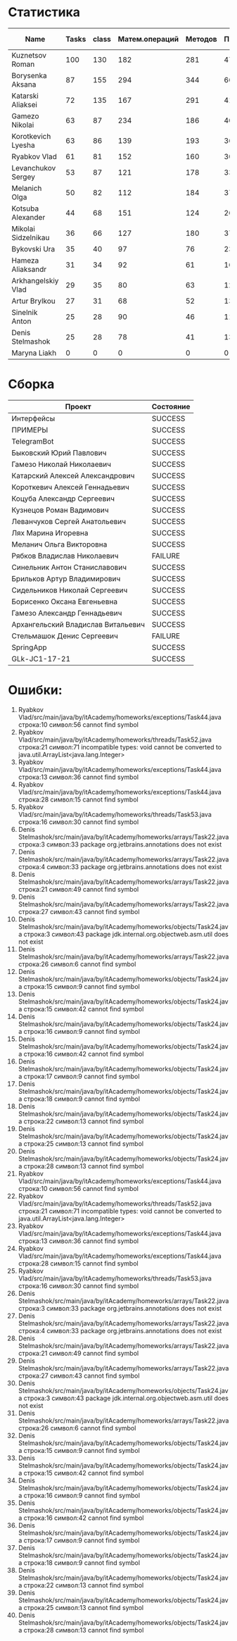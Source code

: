 # Статистика

| Name | Tasks | class | Матем.операций | Методов | Присваиваний | анон.класов | внутр.класов | констант | логирование | лямбды | переменных | перхватов исключений | приват. методов | приват. полей | сравнений | циклов |
| --- | --- | --- | --- | --- | --- | --- | --- | --- | --- | --- | --- | --- | --- | --- | --- | --- |
| Kuznetsov Roman | 100 | 130 | 182 | 281 | 477 | 5 | 1 | 10 | 0 | 5 | 369 | 27 | 13 | 47 | 32 | 91 |
| Borysenka Aksana | 87 | 155 | 294 | 344 | 660 | 0 | 2 | 11 | 0 | 7 | 557 | 33 | 10 | 55 | 109 | 101 |
| Katarski Aliaksei | 72 | 135 | 167 | 291 | 418 | 0 | 1 | 5 | 0 | 0 | 349 | 17 | 15 | 66 | 32 | 72 |
| Gamezo Nikolai | 63 | 87 | 234 | 186 | 407 | 0 | 4 | 0 | 0 | 1 | 324 | 15 | 0 | 35 | 41 | 77 |
| Korotkevich Lyesha | 63 | 86 | 139 | 193 | 368 | 0 | 0 | 6 | 0 | 0 | 286 | 20 | 6 | 37 | 23 | 78 |
| Ryabkov Vlad | 61 | 81 | 152 | 160 | 303 | 0 | 3 | 0 | 0 | 0 | 263 | 4 | 2 | 36 | 64 | 35 |
| Levanchukov Sergey | 53 | 87 | 121 | 178 | 335 | 0 | 1 | 4 | 0 | 0 | 271 | 5 | 9 | 38 | 22 | 60 |
| Melanich Olga | 50 | 82 | 112 | 184 | 374 | 0 | 0 | 4 | 0 | 0 | 309 | 3 | 1 | 19 | 54 | 46 |
| Kotsuba Alexander | 44 | 68 | 151 | 124 | 269 | 0 | 0 | 4 | 0 | 1 | 208 | 4 | 5 | 7 | 29 | 46 |
| Mikolai Sidzelnikau | 36 | 66 | 127 | 180 | 373 | 0 | 0 | 20 | 8 | 0 | 282 | 4 | 11 | 31 | 56 | 43 |
| Bykovski Ura | 35 | 40 | 97 | 76 | 234 | 0 | 0 | 0 | 0 | 0 | 150 | 0 | 0 | 3 | 34 | 48 |
| Hameza Aliaksandr | 31 | 34 | 92 | 61 | 166 | 0 | 0 | 0 | 0 | 0 | 124 | 0 | 0 | 0 | 19 | 32 |
| Arkhangelskiy Vlad | 29 | 35 | 80 | 63 | 126 | 0 | 1 | 10 | 0 | 0 | 109 | 0 | 1 | 6 | 11 | 20 |
| Artur Brylkou | 27 | 31 | 68 | 52 | 135 | 0 | 0 | 0 | 0 | 0 | 99 | 0 | 2 | 0 | 37 | 23 |
| Sinelnik Anton | 25 | 28 | 90 | 46 | 114 | 0 | 0 | 0 | 0 | 0 | 83 | 0 | 2 | 3 | 39 | 23 |
| Denis Stelmashok | 25 | 28 | 78 | 41 | 131 | 0 | 0 | 0 | 0 | 0 | 109 | 0 | 0 | 0 | 11 | 21 |
| Maryna Liakh | 0 | 0 | 0 | 0 | 0 | 0 | 0 | 0 | 0 | 0 | 0 | 0 | 0 | 0 | 0 | 0 |


# Сборка

| Проект | Состояние |
| --- | --- |
| Интерфейсы  | SUCCESS |
| ПРИМЕРЫ  | SUCCESS |
| TelegramBot  | SUCCESS |
| Быковский Юрий Павлович  | SUCCESS |
| Гамезо Николай Николаевич  | SUCCESS |
| Катарский Алексей Александрович  | SUCCESS |
| Короткевич Алексей Геннадьевич  | SUCCESS |
| Коцуба Александр Сергеевич  | SUCCESS |
| Кузнецов Роман Вадимович  | SUCCESS |
| Леванчуков Сергей Анатольевич  | SUCCESS |
| Лях Марина Игоревна  | SUCCESS |
| Меланич Ольга Викторовна  | SUCCESS |
| Рябков Владислав Николаевич  | FAILURE |
| Синельник Антон Станиславович  | SUCCESS |
| Брильков Артур Владимирович  | SUCCESS |
| Сидельников Николай Сергеевич  | SUCCESS |
| Борисенко Оксана Евгеньевна  | SUCCESS |
| Гамезо Александр Геннадьевич  | SUCCESS |
| Архангельский Владислав Витальевич  | SUCCESS |
| Стельмашок Денис Сергеевич  | FAILURE |
| SpringApp  | SUCCESS |
| GLk-JC1-17-21  | SUCCESS |


# Ошибки:

1. Ryabkov Vlad/src/main/java/by/itAcademy/homeworks/exceptions/Task44.java строка:10 символ:56 cannot find symbol
1. Ryabkov Vlad/src/main/java/by/itAcademy/homeworks/threads/Task52.java строка:21 символ:71 incompatible types: void cannot be converted to java.util.ArrayList<java.lang.Integer>
1. Ryabkov Vlad/src/main/java/by/itAcademy/homeworks/exceptions/Task44.java строка:13 символ:36 cannot find symbol
1. Ryabkov Vlad/src/main/java/by/itAcademy/homeworks/exceptions/Task44.java строка:28 символ:15 cannot find symbol
1. Ryabkov Vlad/src/main/java/by/itAcademy/homeworks/threads/Task53.java строка:16 символ:30 cannot find symbol
1. Denis Stelmashok/src/main/java/by/itAcademy/homeworks/arrays/Task22.java строка:3 символ:33 package org.jetbrains.annotations does not exist
1. Denis Stelmashok/src/main/java/by/itAcademy/homeworks/arrays/Task22.java строка:4 символ:33 package org.jetbrains.annotations does not exist
1. Denis Stelmashok/src/main/java/by/itAcademy/homeworks/arrays/Task22.java строка:21 символ:49 cannot find symbol
1. Denis Stelmashok/src/main/java/by/itAcademy/homeworks/arrays/Task22.java строка:27 символ:43 cannot find symbol
1. Denis Stelmashok/src/main/java/by/itAcademy/homeworks/objects/Task24.java строка:3 символ:43 package jdk.internal.org.objectweb.asm.util does not exist
1. Denis Stelmashok/src/main/java/by/itAcademy/homeworks/arrays/Task22.java строка:26 символ:6 cannot find symbol
1. Denis Stelmashok/src/main/java/by/itAcademy/homeworks/objects/Task24.java строка:15 символ:9 cannot find symbol
1. Denis Stelmashok/src/main/java/by/itAcademy/homeworks/objects/Task24.java строка:15 символ:42 cannot find symbol
1. Denis Stelmashok/src/main/java/by/itAcademy/homeworks/objects/Task24.java строка:16 символ:9 cannot find symbol
1. Denis Stelmashok/src/main/java/by/itAcademy/homeworks/objects/Task24.java строка:16 символ:42 cannot find symbol
1. Denis Stelmashok/src/main/java/by/itAcademy/homeworks/objects/Task24.java строка:17 символ:9 cannot find symbol
1. Denis Stelmashok/src/main/java/by/itAcademy/homeworks/objects/Task24.java строка:18 символ:9 cannot find symbol
1. Denis Stelmashok/src/main/java/by/itAcademy/homeworks/objects/Task24.java строка:22 символ:13 cannot find symbol
1. Denis Stelmashok/src/main/java/by/itAcademy/homeworks/objects/Task24.java строка:25 символ:13 cannot find symbol
1. Denis Stelmashok/src/main/java/by/itAcademy/homeworks/objects/Task24.java строка:28 символ:13 cannot find symbol
1. Ryabkov Vlad/src/main/java/by/itAcademy/homeworks/exceptions/Task44.java строка:10 символ:56 cannot find symbol
1. Ryabkov Vlad/src/main/java/by/itAcademy/homeworks/threads/Task52.java строка:21 символ:71 incompatible types: void cannot be converted to java.util.ArrayList<java.lang.Integer>
1. Ryabkov Vlad/src/main/java/by/itAcademy/homeworks/exceptions/Task44.java строка:13 символ:36 cannot find symbol
1. Ryabkov Vlad/src/main/java/by/itAcademy/homeworks/exceptions/Task44.java строка:28 символ:15 cannot find symbol
1. Ryabkov Vlad/src/main/java/by/itAcademy/homeworks/threads/Task53.java строка:16 символ:30 cannot find symbol
1. Denis Stelmashok/src/main/java/by/itAcademy/homeworks/arrays/Task22.java строка:3 символ:33 package org.jetbrains.annotations does not exist
1. Denis Stelmashok/src/main/java/by/itAcademy/homeworks/arrays/Task22.java строка:4 символ:33 package org.jetbrains.annotations does not exist
1. Denis Stelmashok/src/main/java/by/itAcademy/homeworks/arrays/Task22.java строка:21 символ:49 cannot find symbol
1. Denis Stelmashok/src/main/java/by/itAcademy/homeworks/arrays/Task22.java строка:27 символ:43 cannot find symbol
1. Denis Stelmashok/src/main/java/by/itAcademy/homeworks/objects/Task24.java строка:3 символ:43 package jdk.internal.org.objectweb.asm.util does not exist
1. Denis Stelmashok/src/main/java/by/itAcademy/homeworks/arrays/Task22.java строка:26 символ:6 cannot find symbol
1. Denis Stelmashok/src/main/java/by/itAcademy/homeworks/objects/Task24.java строка:15 символ:9 cannot find symbol
1. Denis Stelmashok/src/main/java/by/itAcademy/homeworks/objects/Task24.java строка:15 символ:42 cannot find symbol
1. Denis Stelmashok/src/main/java/by/itAcademy/homeworks/objects/Task24.java строка:16 символ:9 cannot find symbol
1. Denis Stelmashok/src/main/java/by/itAcademy/homeworks/objects/Task24.java строка:16 символ:42 cannot find symbol
1. Denis Stelmashok/src/main/java/by/itAcademy/homeworks/objects/Task24.java строка:17 символ:9 cannot find symbol
1. Denis Stelmashok/src/main/java/by/itAcademy/homeworks/objects/Task24.java строка:18 символ:9 cannot find symbol
1. Denis Stelmashok/src/main/java/by/itAcademy/homeworks/objects/Task24.java строка:22 символ:13 cannot find symbol
1. Denis Stelmashok/src/main/java/by/itAcademy/homeworks/objects/Task24.java строка:25 символ:13 cannot find symbol
1. Denis Stelmashok/src/main/java/by/itAcademy/homeworks/objects/Task24.java строка:28 символ:13 cannot find symbol
